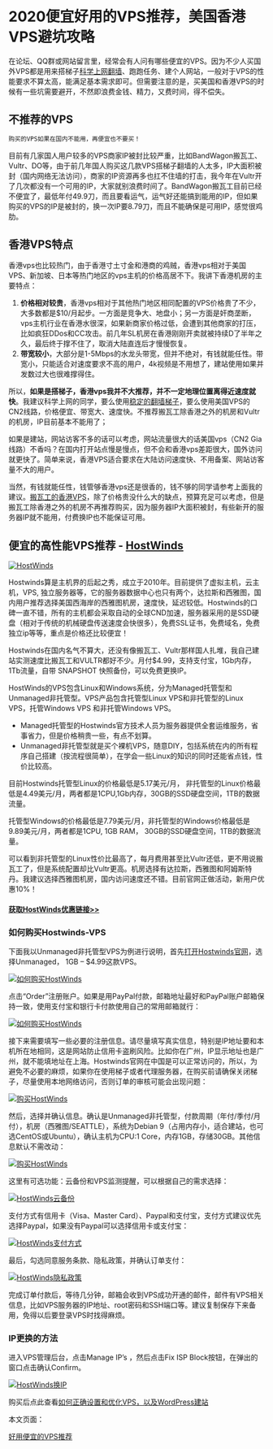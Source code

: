 # 2020便宜好用的VPS推荐，美国香港VPS避坑攻略

在论坛、QQ群或网站留言里，经常会有人问有哪些便宜的VPS。因为不少人买国外VPS都是用来搭梯子<a rel="noopener" href="https://github.com/vpnforchina/vpnforchina.github.io" target="_blank">科学上网翻墙</a>、跑跑任务、建个人网站，一般对于VPS的性能要求不算太高，能满足基本需求即可。但需要注意的是，买美国和香港VPS的时候有一些坑需要避开，不然即浪费金钱、精力，又费时间，得不偿失。

## 不推荐的VPS


```markdown
购买的VPS如果在国内不能用，再便宜也不要买！
```

目前有几家国人用户较多的VPS商家IP被封比较严重，比如BandWagon搬瓦工、Vultr、DO等，由于前几年国人购买这几款VPS搭梯子翻墙的人太多，IP大面积被封（国内网络无法访问），商家的IP资源再多也扛不住墙的打击，我今年在Vultr开了几次都没有一个可用的IP，大家就别浪费时间了。BandWagon搬瓦工目前已经不便宜了，最低年付49.9刀，而且要看运气，运气好还能搞到能用的IP，但如果购买的VPS的IP是被封的，换一次IP要8.79刀，而且不能确保是可用IP，感觉很鸡肋。

## 香港VPS特点

香港vps也比较热门，由于香港寸土寸金和港商的鸡贼，香港vps相对于美国VPS、新加坡、日本等热门地区的vps主机的价格高居不下。我讲下香港机房的主要特点：

1. **价格相对较贵**，香港vps相对于其他热门地区相同配置的VPS价格贵了不少，大多数都是$10/月起步。一方面是竞争大、地盘小；另一方面是奸商垄断，vps主机行业在香港水很深，如果新商家价格过低，会遭到其他商家的打压，比如疯狂DDos和CC攻击。前几年SL机房在香港刚刚开卖就被持续D了半年之久，最后终于撑不住了，取消大陆直连后才慢慢恢复。
2. **带宽较小**，大部分是1-5Mbps的水龙头带宽，但并不绝对，有钱就能任性。带宽小，只能适合对速度要求不高的用户，4k视频是不用想了，建站使用如果并发数过大也很难撑得住。

所以，**如果是搭梯子，香港vps我并不大推荐，并不一定地理位置离得近速度就快**。我建议科学上网的同学，要么使用<a rel="noopener" href="https://github.com/vpncn/vpncn.github.io" target="_blank">稳定的翻墙梯子</a>，要么使用美国VPS的CN2线路，价格便宜、带宽大、速度快。不推荐搬瓦工除香港之外的机房和Vultr的机房，IP目前基本不能用了；

如果是建站，网站访客不多的话可以考虑，网站流量很大的话美国vps（CN2 Gia线路）不香吗？在国内打开站点慢是慢点，但不会和香港vps差距很大，国外访问就更快了。简单来说，香港VPS适合要求在大陆访问速度快、不用备案、网站访客量不大的用户。

当然，有钱就能任性，钱管够香港vps还是很香的，钱不够的同学请参考上面我的建议。<a rel="noopener" href="https://linkv.org/bwhk/" target="_blank">搬瓦工的香港VPS</a>，除了价格贵没什么大的缺点，预算充足可以考虑，但是搬瓦工除香港之外的机房不再推荐购买，因为服务器IP大面积被封，有些新开的服务器IP就不能用，付费换IP也不能保证可用。

## 便宜的高性能VPS推荐 - <a rel="nofollow noopener" href="https://linkv.org/hostwinds/" target="_blank">HostWinds</a>

[![HostWinds](https://www.safewebcn.com/img/hostwinds-logo-min.png)](#便宜的高性能vps推荐---hostwinds)

Hostwinds算是主机界的后起之秀，成立于2010年。目前提供了虚拟主机，云主机，VPS, 独立服务器等，它的服务器数据中心也只有两个，达拉斯和西雅图，国内用户推荐选择美国西海岸的西雅图机房，速度快，延迟较低。Hostwinds的口碑一直不错，所有的主机都会采取自动的全球CND加速，服务器采用的是SSD硬盘（相对于传统的机械硬盘传送速度会快很多），免费SSL证书，免费域名，免费独立ip等等，重点是价格还比较便宜！

Hostwinds在国内名气不算大，还没有像搬瓦工、Vultr那样国人扎堆，我自己建站实测速度比搬瓦工和VULTR都好不少。月付$4.99，支持支付宝，1Gb内存，1Tb流量，自带 SNAPSHOT 快照备份，可以免费更换IP。

HostWinds的VPS包含Linux和Windows系统，分为Managed托管型和Unmanaged非托管型。VPS产品包含托管型Linux VPS和非托管型的Linux VPS，托管Windows VPS 和非托管Windows VPS。

- Managed托管型的Hostwinds官方技术人员为服务器提供全套运维服务，省事省力，但是价格稍贵一些，有点不划算。
- Unmanaged非托管型就是买个裸机VPS，随意DIY，包括系统在内的所有程序自己搭建（按流程很简单），在学会一些Linux的知识的同时还能省点钱，性价比较高。

目前Hostwinds托管型Linux的价格最低是5.17美元/月， 非托管型的Linux价格最低是4.49美元/月，两者都是1CPU,1Gb内存，30GB的SSD硬盘空间，1TB的数据流量。

托管型Windows的价格最低是7.79美元/月，非托管型的Windows价格最低是9.89美元/月，两者都是1CPU, 1GB RAM， 30GB的SSD硬盘空间，1TB的数据流量。

可以看到非托管型的Linux性价比最高了，每月费用甚至比Vultr还低，更不用说搬瓦工了，但是系统配置却比Vultr更高。机房选择有达拉斯，西雅图和阿姆斯特丹。我建议选择西雅图机房，国内访问速度还不错。目前官网正做活动，新用户优惠10%！

#### <a rel="nofollow noopener" href="https://linkv.org/hostwinds/" target="_blank">获取HostWinds优惠链接>></a>

### 如何购买Hostwinds-VPS

下面我以Unmanaged非托管型VPS为例进行说明，首先<a rel="nofollow noopener" href="https://linkv.org/hostwinds/" target="_blank">打开Hostwinds官网</a>，选择Unmanaged， 1GB – $4.99这款VPS。

[![如何购买HostWinds](https://www.safewebcn.com/img/Hostwinds-Unmanaged-vps.png)](#如何购买hostwinds-vps)

点击“Order”注册账户。如果是用PayPal付款，邮箱地址最好和PayPal账户邮箱保持一致，使用支付宝和银行卡付款使用自己的常用邮箱就行：

[![如何购买HostWinds](https://www.safewebcn.com/img/Hostwinds-email-register.png)](#如何购买hostwinds-vps)

接下来需要填写一些必要的注册信息。请尽量填写真实信息，特别是IP地址要和本机所在地相同，这是网站防止信用卡盗刷风险。比如你在广州，IP显示地址也是广州，就不能填地址在上海。Hostwinds官网在中国是可以正常访问的，所以，为避免不必要的麻烦，如果你在使用梯子或者代理服务器，在购买前请确保关闭梯子，尽量使用本地网络访问，否则订单的审核可能会出现问题：

[![购买HostWinds](https://www.safewebcn.com/img/Hostwinds-infomation.png)](#如何购买hostwinds-vps)

然后，选择并确认信息。确认是Unmanaged非托管型，付款周期（年付/季付/月付），机房（西雅图/SEATTLE），系统为Debian 9（占用内存小，适合建站，也可选CentOS或Ubuntu），确认主机为CPU:1 Core，内存1GB，存储30GB。其他信息默认不需改动：

[![购买HostWinds](https://www.safewebcn.com/img/Hostwinds-unmanaged-vps-order.png)](#如何购买hostwinds-vps)

这里有可选功能：云备份和VPS监测提醒，可以根据自己的需求选择：

[![HostWinds云备份](https://www.safewebcn.com/img/Hostwinds-cloud-backup.png)](#如何购买hostwinds-vps)

支付方式有信用卡（Visa、Master Card）、Paypal和支付宝，支付方式建议优先选择Paypal，如果没有Paypal可以选择信用卡或支付宝：

[![HostWinds支付方式](https://www.safewebcn.com/img/Hostwinds-payment-method.png)](#如何购买hostwinds-vps)

最后，勾选同意服务条款、隐私政策，并确认订单支付：

[![HostWinds隐私政策](https://www.safewebcn.com/img/Hostwinds-tos.png)](#如何购买hostwinds-vps)

完成订单付款后，等待几分钟，邮箱会收到VPS成功开通的邮件，邮件有VPS相关信息，比如VPS服务器的IP地址、root密码和SSH端口等。建议复制保存下来备用，免得以后要登录VPS时找得麻烦。

### IP更换的方法

进入VPS管理后台，点击Manage IP’s ，然后点击Fix ISP Block按钮，在弹出的窗口点击确认Confirm。

[![HostWinds换IP](https://www.safewebcn.com/img/Hostwinds-Fix-ISP-Block.png)](#ip更换的方法)

购买后点此查看<a rel="noopener" href="https://www.wpdas.com/wordpress-lnmp-vps-website/#SSH%E8%BF%9E%E6%8E%A5VPS%E6%9C%8D%E5%8A%A1%E5%99%A8" target="_blank">如何正确设置和优化VPS，以及WordPress建站</a>

本文页面：

<a rel="noopener" href="https://vpsda.github.io/" target="_blank">好用便宜的VPS推荐</a>
